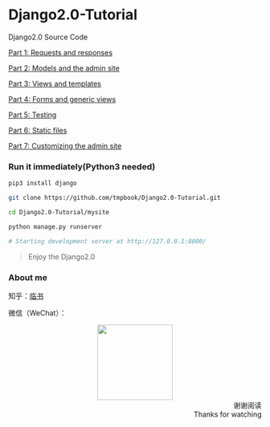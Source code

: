 # Django2.0-Tutorial
Django2.0 Source Code

[Part 1: Requests and responses](https://docs.djangoproject.com/en/2.0/intro/tutorial01/)

[Part 2: Models and the admin site](https://docs.djangoproject.com/en/2.0/intro/tutorial02/)

[Part 3: Views and templates](https://docs.djangoproject.com/en/2.0/intro/tutorial03/)

[Part 4: Forms and generic views](https://docs.djangoproject.com/en/2.0/intro/tutorial04/)

[Part 5: Testing](https://docs.djangoproject.com/en/2.0/intro/tutorial05/)

[Part 6: Static files](https://docs.djangoproject.com/en/2.0/intro/tutorial06/)

[Part 7: Customizing the admin site](https://docs.djangoproject.com/en/2.0/intro/tutorial07/)

### Run it immediately(Python3 needed)

```bash
pip3 install django

git clone https://github.com/tmpbook/Django2.0-Tutorial.git

cd Django2.0-Tutorial/mysite

python manage.py runserver

# Starting development server at http://127.0.0.1:8000/
```

> Enjoy the Django2.0


### About me

知乎：[临书](https://www.zhihu.com/people/tmpbook/activities)

微信（WeChat）：

<div align=center>
    <img width="150" height="150" src="https://github.com/tmpbook/Django-with-ElasticSearch/blob/master/Wechat.jpeg"/>
</div>

<div align=right>谢谢阅读</div>
<div align=right>Thanks for watching</div>
